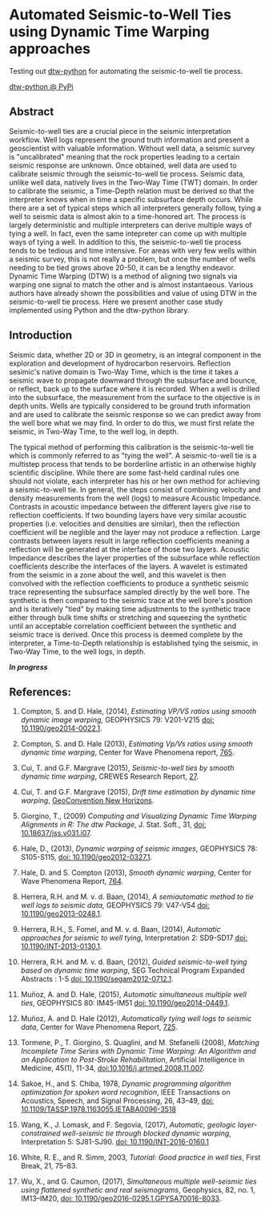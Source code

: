 # Automated Seismic-to-Well Ties using Dynamic Time Warping approaches

Testing out [dtw-python](https://dynamictimewarping.github.io/python/#quickstart) for automating the seismic-to-well tie process.

[dtw-python @ PyPi](https://pypi.org/project/dtw-python/)

## Abstract

Seismic-to-well ties are a crucial piece in the seismic interpretation workflow.  Well logs represent the ground truth information and present a geoscientist with valuable information.  Without well data, a seismic survey is "uncalibrated" meaning that the rock properties leading to a certain seismic response are unknown.  Once obtained, well data are used to calibrate seismic through the seismic-to-well tie process.  Seismic data, unlike well data, natively lives in the Two-Way Time (TWT) domain.  In order to calibrate the seismic, a Time-Depth relation must be derived so that the interpreter knows when in time a specific subsurface depth occurs.  While there are a set of typical steps which all interpreters generally follow, tying a well to seismic data is almost akin to a time-honored art.  The process is largely deterministic and multiple interpreters can derive multiple ways of tying a well.  In fact, even the same intepreter can come up with multiple ways of tying a well.  In addition to this, the seismic-to-well tie process tends to be tedious and time intensive.  For areas with very few wells within a seismic survey, this is not really a problem, but once the number of wells needing to be tied grows above 20-50, it can be a lengthy endeavor.  Dynamic Time Warping (DTW) is a method of aligning two signals via warping one signal to match the other and is almost instantaeous.  Various authors have already shown the possibilities and value of using DTW in the seismic-to-well tie process.  Here we present another case study implemented using Python and the dtw-python library.

## Introduction

Seismic data, whether 2D or 3D in geometry, is an integral component in the exploration and development of hydrocarbon reservoirs.  Reflection sesimic's native domain is Two-Way Time, which is the time it takes a seismic wave to propagate downward through the subsurface and bounce, or reflect, back up to the surface where it is recorded.  When a well is drilled into the subsurface, the measurement from the surface to the objective is in depth units.  Wells are typically considered to be ground truth information and are used to calibrate the seismic response so we can predict away from the well bore what we may find.  In order to do this, we must first relate the seismic, in Two-Way Time, to the well log, in depth.

The typical method of performing this calibration is the seismic-to-well tie which is commonly referred to as "tying the well".  A seismic-to-well tie is a multistep process that tends to be borderline artistic in an otherwise highly scientific discipline.  While there are some fast-held cardinal rules one should not violate, each interpreter has his or her own method for achieving a seismic-to-well tie.  In general, the steps consist of combining velocity and density measurements from the well (logs) to measure Acoustic Impedance.  Contrasts in acoustic impedance between the different layers give rise to reflection coefficients.  If two bounding layers have very similar acoustic properties (i.e. velocities and densities are similar), then the reflection coefficient will be neglible and the layer may not produce a reflection.  Large contrasts between layers result in large reflection coefficients meaning a reflection will be generated at the interface of those two layers.  Acoustic Impedance describes the layer properties of the subsurface while reflection coefficients describe the interfaces of the layers.  A wavelet is estimated from the seismic in a zone about the well, and this wavelet is then convolved with the reflection coefficients to produce a synthetic seismic trace representing the subsurface sampled directly by the well bore.  The synthetic is then compared to the seismic trace at the well bore's position and is iteratively "tied" by making time adjustments to the synthetic trace either through bulk time shifts or stretching and squeezing the synthetic until an acceptable correlation coefficient between the synthetic and seismic trace is derived.  Once this process is deemed complete by the interpreter, a Time-to-Depth relationship is established tying the seismic, in Two-Way Time, to the well logs, in depth.

***In progress***

## References:

1. Compton, S. and D. Hale, (2014), *Estimating VP/VS ratios using smooth dynamic image warping,* GEOPHYSICS 79: V201-V215 [doi: 10.1190/geo2014-0022.1](https://doi.org/10.1190/geo2014-0022.1).

1. Compton, S. and D. Hale (2013), *Estimating Vp/Vs ratios using smooth dynamic time warping*, Center for Wave Phenomena report, [765](https://cwp.mines.edu/wp-content/uploads/sites/112/2019/11/CWP-765.pdf).

1. Cui, T. and G.F. Margrave (2015), *Seismic-to-well ties by smooth dynamic time warping*, CREWES Research Report, [27](https://www.crewes.org/ForOurSponsors/ResearchReports/2015/CRR201511.pdf).

1. Cui, T. and G.F. Margrave (2015), *Drift time estimation by dynamic time warping*, [GeoConvention New Horizons](https://geoconvention.com/wp-content/uploads/abstracts/2015/088_GC2015_Drift_time_estimation_by_dynamic_time_warping.pdf).

1. Giorgino, T., (2009) *Computing and Visualizing Dynamic Time Warping Alignments in R: The dtw Package*, J. Stat. Soft., 31, [doi: 10.18637/jss.v031.i07](https://doi.org/10.18637/jss.v031.i07).

1. Hale, D., (2013), *Dynamic warping of seismic images*, GEOPHYSICS 78: S105-S115, [doi: 10.1190/geo2012-0327.1](https://doi.org/10.1190/geo2012-0327.1).

1. Hale, D. and S. Compton (2013), *Smooth dynamic warping*, Center for Wave Phenomena Report, [764](https://cwp.mines.edu/wp-content/uploads/sites/112/2018/08/CWP-764-min.pdf).

1. Herrera, R.H. and M. v. d. Baan, (2014), *A semiautomatic method to tie well logs to seismic data*, GEOPHYSICS 79: V47-V54 [doi: 10.1190/geo2013-0248.1](https://doi.org/10.1190/geo2013-0248.1).

1. Herrera, R.H.,  S. Fomel, and M. v. d. Baan, (2014), *Automatic approaches for seismic to well tying*, Interpretation 2: SD9-SD17 [doi: 10.1190/INT-2013-0130.1](https://doi.org/10.1190/INT-2013-0130.1).

1. Herrera, R.H. and M. v. d. Baan, (2012), *Guided seismic-to-well tying based on dynamic time warping*, SEG Technical Program Expanded Abstracts : 1-5 [doi: 10.1190/segam2012-0712.1](https://doi.org/10.1190/segam2012-0712.1).

1. Muñoz, A. and D. Hale, (2015), *Automatic simultaneous multiple well ties*, GEOPHYSICS 80: IM45-IM51 [doi: 10.1190/geo2014-0449.1](https://doi.org/10.1190/geo2014-0449.1).

1. Muñoz, A. and D. Hale (2012), *Automatically tying well logs to seismic data*, Center for Wave Phenomena Report, [725](https://cwp.mines.edu/wp-content/uploads/sites/112/2018/08/CWP725-min.pdf).

1. Tormene, P., T. Giorgino, S. Quaglini, and M. Stefanelli (2008), *Matching Incomplete Time Series with Dynamic Time Warping: An Algorithm and an Application to Post-Stroke Rehabilitation*, Artificial Intelligence in Medicine, 45(1), 11-34, [doi:10.1016/j.artmed.2008.11.007](https://doi.org/10.1016/j.artmed.2008.11.007).

1. Sakoe, H., and S. Chiba, 1978, *Dynamic programming algorithm optimization for spoken word recognition*, IEEE Transactions on Acoustics, Speech, and Signal Processing, 26, 43–49, [doi: 10.1109/TASSP.1978.1163055.IETABA0096-3518](https://doi.org/10.1109/TASSP.1978.1163055.IETABA0096-3518)

1. Wang, K., J. Lomask, and F. Segovia, (2017), *Automatic, geologic layer-constrained well-seismic tie through blocked dynamic warping*, Interpretation 5: SJ81-SJ90. [doi: 10.1190/INT-2016-0160.1](https://doi.org/10.1190/INT-2016-0160.1)

1. White, R. E., and R. Simm, 2003, *Tutorial: Good practice in well ties*, First Break, 21, 75–83.

1. Wu, X., and G. Caumon, (2017), *Simultaneous multiple well-seismic ties using flattened synthetic and real seismograms*, Geophysics, 82, no. 1, IM13–IM20, [doi: 10.1190/geo2016-0295.1.GPYSA70016-8033](https://doi.org/10.1190/geo2016-0295.1.GPYSA70016-8033).

